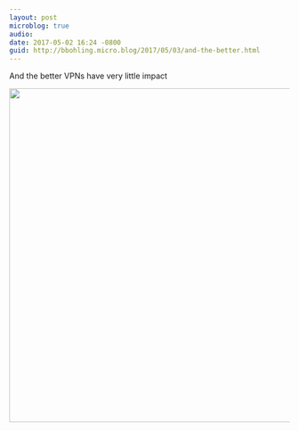 ```yaml
---
layout: post
microblog: true
audio: 
date: 2017-05-02 16:24 -0800
guid: http://bbohling.micro.blog/2017/05/03/and-the-better.html
---
```

And the better VPNs have very little impact

<img src="http://bbohling.micro.blog/uploads/2017/6f61d34905.jpg" width="600" height="600" style="height: auto" />

